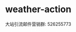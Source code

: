 # weather-action
<!DOCTYPE HTML PUBLIC "-//W3C//DTD HTML 4.0 Transitional//EN">
<HTML><HEAD>
<META content="text/html; charset=gb2312" http-equiv=Content-Type>
<META name=GENERATOR content="MSHTML 8.00.7601.19104"></HEAD>
<BODY><SPAN
style="LINE-HEIGHT: normal; FONT-FAMILY: q; FONT-SIZE: 0px; font-stretch: normal">最新通知RNOHH></SPAN>大站引流邮件营销群: 526255773<SPAN></SPAN>
<SPAN
style="LINE-HEIGHT: normal; FONT-FAMILY: q; FONT-SIZE: 0px; font-stretch: normal">及时反馈OXMIV></SPAN>

</P></BODY></HTML>

